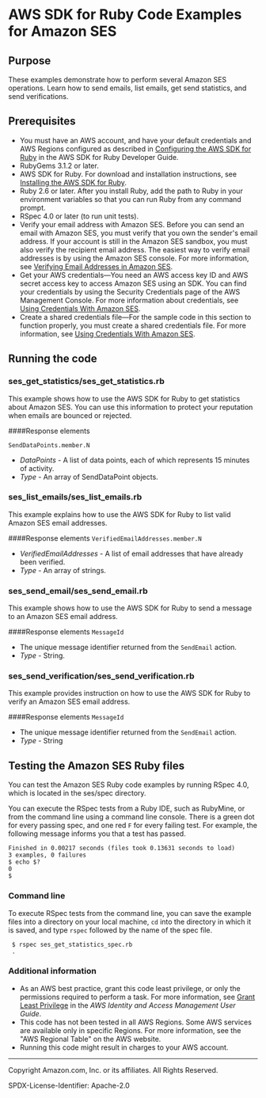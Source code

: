 # AWS SDK for Ruby Code Examples for Amazon SES

## Purpose

These examples demonstrate how to perform several Amazon SES operations. Learn how to
send emails, list emails, get send statistics, and send verifications.

## Prerequisites 

- You must have an AWS account, and have your default credentials and AWS Regions configured
as described in [Configuring the AWS SDK for Ruby](https://docs.aws.amazon.com/sdk-for-ruby/v3/developer-guide/setup-config.html)
in the AWS SDK for Ruby Developer Guide. 
- RubyGems 3.1.2 or later.
- AWS SDK for Ruby. For download and installation instructions, see [Installing the AWS SDK for Ruby](https://docs.aws.amazon.com/sdk-for-ruby/v3/developer-guide/setup-install.html).
- Ruby 2.6 or later. After you install Ruby, add the path to Ruby in your environment
 variables so that you can run Ruby from any command prompt. 
- RSpec 4.0 or later (to run unit tests).
- Verify your email address with Amazon SES. Before you can send an email with Amazon 
SES, you must verify that you own the sender's email address. If your account is still 
in the Amazon SES sandbox, you must also verify the recipient email address. The easiest
way to verify email addresses is by using the Amazon SES console. For more information,
see [Verifying Email Addresses in Amazon SES](https://docs.aws.amazon.com/ses/latest/DeveloperGuide/verify-email-addresses.html).
- Get your AWS credentials—You need an AWS access key ID and AWS secret access key to 
access Amazon SES using an SDK. You can find your credentials by using the Security 
Credentials page of the AWS Management Console. For more information about credentials,
see [Using Credentials With Amazon SES](https://docs.aws.amazon.com/ses/latest/DeveloperGuide/using-credentials.html).
- Create a shared credentials file—For the sample code in this section to function 
properly, you must create a shared credentials file. For more information, see 
[Using Credentials With Amazon SES](https://docs.aws.amazon.com/ses/latest/DeveloperGuide/create-shared-credentials-file.html).

##  Running the code 

### ses_get_statistics/ses_get_statistics.rb

This example shows how to use the AWS SDK for Ruby to get statistics about 
Amazon SES. You can use this information to protect your reputation when emails 
are bounced or rejected. 


####Response elements

`SendDataPoints.member.N`
- *DataPoints* - A list of data points, each of which represents 15 minutes of activity.
- *Type* - An array of SendDataPoint objects.


### ses_list_emails/ses_list_emails.rb

This example explains how to use the AWS SDK for Ruby to list valid Amazon SES email
addresses.

####Response elements
`VerifiedEmailAddresses.member.N`
- *VerifiedEmailAddresses* - A list of email addresses that have already been verified.
- *Type*  - An array of strings.



### ses_send_email/ses_send_email.rb

This example shows how to use the AWS SDK for Ruby to send a message to an Amazon
SES email address. 

####Response elements
`MessageId`
- The unique message identifier returned from the `SendEmail` action.
- *Type* -  String.


### ses_send_verification/ses_send_verification.rb

This example provides instruction on how to use the AWS SDK for Ruby to verify an
Amazon SES email address.

####Response elements
`MessageId`
- The unique message identifier returned from the `SendEmail` action.
- *Type* - String


## Testing the Amazon SES Ruby files
You can test the Amazon SES Ruby code examples by running RSpec 4.0, which is located in the ses/spec directory.

You can execute the RSpec tests from a Ruby IDE, such as RubyMine, or from the command
line using a command line console. There is a green dot for every passing spec, and one
red `F` for every failing test. For example, the following message informs you that a 
test has passed.

    Finished in 0.00217 seconds (files took 0.13631 seconds to load)
    3 examples, 0 failures
    $ echo $?
    0
    $ 
    
### Command line 
To execute RSpec tests from the command line, you can save the example files into a 
directory on your local machine, `cd` into the directory in which it is saved, and 
type `rspec` followed by the name of the spec file.

     $ rspec ses_get_statistics_spec.rb
     .
        
### Additional information
- As an AWS best practice, grant this code least privilege, or only the 
  permissions required to perform a task. For more information, see 
  [Grant Least Privilege](https://docs.aws.amazon.com/IAM/latest/UserGuide/best-practices.html#grant-least-privilege) 
  in the *AWS Identity and Access Management 
  User Guide*.
- This code has not been tested in all AWS Regions. Some AWS services are 
  available only in specific Regions. For more information, see the 
  "AWS Regional Table" on the AWS website.
- Running this code might result in charges to your AWS account.

---
Copyright Amazon.com, Inc. or its affiliates. All Rights Reserved.

SPDX-License-Identifier: Apache-2.0